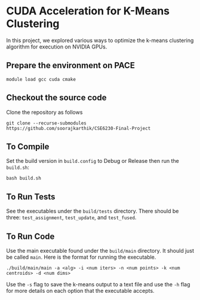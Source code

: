# CUDA Acceleration for K-Means Clustering

In this project, we explored various ways to optimize the k-means clustering algorithm for execution on NVIDIA GPUs. 

## Prepare the environment on PACE

```
module load gcc cuda cmake
```

 
## Checkout the source code

Clone the repository as follows

```
git clone --recurse-submodules https://github.com/soorajkarthik/CSE6230-Final-Project
```

  

## To Compile

  

Set the build version in `build.config` to Debug or Release then run the `build.sh`: 
```
bash build.sh
```

  

## To Run Tests

  

See the executables under the `build/tests` directory. There should be three: `test_assignment`, `test_update`, and `test_fused`.

  

## To Run Code

Use the main executable found under the `build/main` directory. It should just be called `main`. Here is the format for running the executable.
```
./build/main/main -a <alg> -i <num iters> -n <num points> -k <num centroids> -d <num dims> 
```
Use the `-s` flag to save the k-means output to a text file and use the `-h` flag for more details on each option that the executable accepts.
